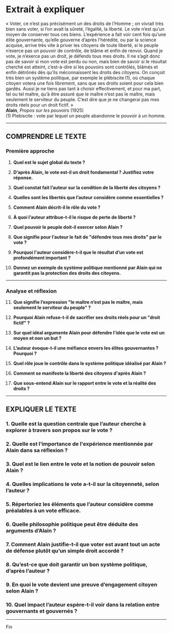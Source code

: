 # Extrait à expliquer

« Voter, ce n’est pas précisément un des droits de l’Homme ; on vivrait très bien sans voter, si l’on avait la sûreté, l’égalité, la liberté. Le vote n’est qu’un moyen de conserver tous ces biens. L’expérience a fait voir cent fois qu’une élite gouvernante, qu’elle gouverne d’après l’hérédité, ou par la science acquise, arrive très vite à priver les citoyens de toute liberté, si le peuple n’exerce pas un pouvoir de contrôle, de blâme et enfin de renvoi. Quand je vote, je n’exerce pas un droit, je défends tous mes droits. Il ne s’agit donc pas de savoir si mon vote est perdu ou non, mais bien de savoir si le résultat cherché est atteint, c’est-à-dire si les pouvoirs sont contrôlés, blâmés et enfin détrônés dès qu’ils méconnaissent les droits des citoyens. On conçoit très bien un système politique, par exemple le plébiscite&#x202F;(1), où chaque citoyen votera une fois librement, sans que ses droits soient pour cela bien gardés. Aussi je ne tiens pas tant à choisir effectivement, et pour ma part, tel ou tel maître, qu’à être assuré que le maître n’est pas le maître, mais seulement le serviteur du peuple. C’est dire que je ne changerai pas mes droits réels pour un droit fictif. »  
**Alain**, *Propos sur les pouvoirs* (1925)  
(1) Plebiscite : vote par lequel un peuple abandonne le pouvoir à un homme.

---

## COMPRENDRE LE TEXTE

### Première approche

1. **Quel est le sujet global du texte ?**

2. **D’après Alain, le vote est-il un droit fondamental ? Justifiez votre réponse.**

3. **Quel constat fait l’auteur sur la condition de la liberté des citoyens ?**

4. **Quelles sont les libertés que l’auteur considère comme essentielles ?**

5. **Comment Alain décrit-il le rôle du vote ?**

6. **À quoi l’auteur attribue-t-il le risque de perte de liberté ?**

7. **Quel pouvoir le peuple doit-il exercer selon Alain ?** 

8. **Que signifie pour l’auteur le fait de "défendre tous mes droits" par le vote ?**

9. **Pourquoi l'auteur considère-t-il que le résultat d’un vote est profondément important ?**

10. **Donnez un exemple de système politique mentionné par Alain qui ne garantit pas la protection des droits des citoyens.**

---

### Analyse et réflexion

11. **Que signifie l’expression "le maître n’est pas le maître, mais seulement le serviteur du peuple" ?**

12. **Pourquoi Alain refuse-t-il de sacrifier ses droits réels pour un "droit fictif" ?**

13. **Sur quel idéal argumente Alain pour défendre l'idée que le vote est un moyen et non un but ?**

14. **L’auteur évoque-t-il une méfiance envers les élites gouvernantes ? Pourquoi ?**

15. **Quel rôle joue le contrôle dans le système politique idéalisé par Alain ?**

16. **Comment se manifeste la liberté des citoyens d'après Alain ?**

17. **Que sous-entend Alain sur le rapport entre le vote et la réalité des droits ?**

---

## EXPLIQUER LE TEXTE

### 1. Quelle est la question centrale que l’auteur cherche à explorer à travers son propos sur le vote ? 

### 2. Quelle est l’importance de l'expérience mentionnée par Alain dans sa réflexion ? 

### 3. Quel est le lien entre le vote et la notion de pouvoir selon Alain ? 

### 4. Quelles implications le vote a-t-il sur la citoyenneté, selon l’auteur ?

### 5. Répertoriez les éléments que l’auteur considère comme préalables à un vote efficace. 

### 6. Quelle philosophie politique peut être déduite des arguments d’Alain ?

### 7. Comment Alain justifie-t-il que voter est avant tout un acte de défense plutôt qu’un simple droit accordé ?

### 8. Qu’est-ce que doit garantir un bon système politique, d’après l’auteur ?

### 9. En quoi le vote devient une preuve d’engagement citoyen selon Alain ?

### 10. Quel impact l’auteur espère-t-il voir dans la relation entre gouvernants et gouvernés ?

--- 

Fin